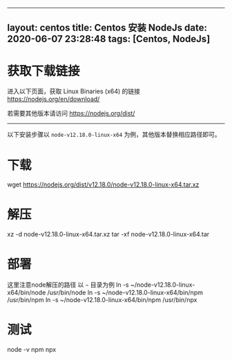 <!--
 * @Author: bimga
 * @Date: 2020-06-07 23:28:48
 * @LastEditTime: 2020-06-08 23:24:37
 * @FilePate: Do not edit
--> 
---
layout: centos
title: Centos 安装 NodeJs
date: 2020-06-07 23:28:48
tags: [Centos, NodeJs]
---


# 获取下载链接

进入以下页面，获取 Linux Binaries (x64) 的链接
https://nodejs.org/en/download/ 

若需要其他版本请访问 https://nodejs.org/dist/

---
以下安装步骤以 `node-v12.18.0-linux-x64` 为例，其他版本替换相应路径即可。


# 下载
wget https://nodejs.org/dist/v12.18.0/node-v12.18.0-linux-x64.tar.xz

# 解压
xz -d node-v12.18.0-linux-x64.tar.xz
tar -xf node-v12.18.0-linux-x64.tar

# 部署
这里注意node解压的路径 以 `~` 目录为例
ln -s ~/node-v12.18.0-linux-x64/bin/node /usr/bin/node
ln -s ~/node-v12.18.0-linux-x64/bin/npm /usr/bin/npm
ln -s ~/node-v12.18.0-linux-x64/bin/npm /usr/bin/npx

# 测试
node -v
npm
npx